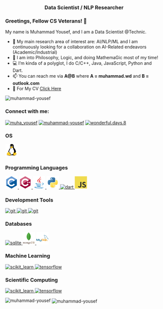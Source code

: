 <h3 align="center">Data Scientist / NLP Researcher</h3>

### Greetings, Fellow CS Veterans! 👋

My name is Muhammad Yousef, and I am a Data Scientist @Technic.

<!--
**Muhammad-Yousef/Muhammad-Yousef** is a ✨ _special_ ✨ repository because its `README.md` (this file) appears on your GitHub profile.

-->

- 🔭 My main research area of interest are: AI/NLP/ML and I am continuously looking for a collaboration on AI-Related endeavors (Academic/Industrial)
- :book: I am into Philosophy, Logic, and doing MathemaGic most of my time!
- :computer: I’m kinda of a polyglot, I do C/C++, Java, JavaScript, Python and Dart.
- 📫 You can reach me via **A@B** where **A = muhammad.wd** and **B = outlook.com**
- 📄 For My CV [Click Here](https://drive.google.com/file/d/1tvmtD1nBs7wfZCJIQKSwDY9Y_F0BlRAW/view?usp=sharing)

<p align="left"> <img src="https://komarev.com/ghpvc/?username=muhammad-yousef&label=Profile%20views&color=0e75b6&style=flat" alt="muhammad-yousef" /> </p>

<h3 align="left">Connect with me:</h3>
<p align="left">
<a href="https://twitter.com/muha_yousef" target="blank"><img align="center" src="https://cdn.jsdelivr.net/npm/simple-icons@3.0.1/icons/twitter.svg" alt="muha_yousef" height="30" width="40" /></a>
<a href="https://linkedin.com/in/muhammad-yousef" target="blank"><img align="center" src="https://cdn.jsdelivr.net/npm/simple-icons@3.0.1/icons/linkedin.svg" alt="muhammad-yousef" height="30" width="40" /></a>
<a href="https://fb.com/wonderful.days.8" target="blank"><img align="center" src="https://cdn.jsdelivr.net/npm/simple-icons@3.0.1/icons/facebook.svg" alt="wonderful.days.8" height="30" width="40" /></a>
</p>

<h3 align="left">OS</h3>
<p align="left"> 
  <a href="https://www.linux.org/" target="_blank"> 
    <img src="https://raw.githubusercontent.com/devicons/devicon/master/icons/linux/linux-original.svg" alt="linux" width="40" height="40"/>
  </a> 
</p>

<h3 align="left">Programming Languages</h3>
<p align="left"> 
  
  <a href="https://www.cprogramming.com/" target="_blank"> 
    <img src="https://raw.githubusercontent.com/devicons/devicon/master/icons/c/c-original.svg" alt="c" width="40" height="40"/> 
  </a>
  <a href="https://www.w3schools.com/cpp/" target="_blank"> 
    <img src="https://raw.githubusercontent.com/devicons/devicon/master/icons/cplusplus/cplusplus-original.svg" alt="cplusplus" width="40" height="40"/> 
  </a> 
  
  <a href="https://www.java.com" target="_blank"> 
    <img src="https://raw.githubusercontent.com/devicons/devicon/master/icons/java/java-original.svg" alt="java" width="40" height="40"/>
 </a>
  
  <a href="https://www.python.org" target="_blank"> 
    <img src="https://raw.githubusercontent.com/devicons/devicon/master/icons/python/python-original.svg" alt="python" width="40" height="40"/> 
  </a> 
  
  <a href="https://dart.dev" target="_blank"> 
    <img src="https://www.vectorlogo.zone/logos/dartlang/dartlang-icon.svg" alt="dart" width="40" height="40"/> 
  </a> 
 
 <a href="https://developer.mozilla.org/en-US/docs/Web/JavaScript" target="_blank">
    <img src="https://raw.githubusercontent.com/devicons/devicon/master/icons/javascript/javascript-original.svg" alt="javascript" width="40" height="40"/> 
  </a> 

</p>

<h3 align="left">Development Tools</h3>
<p align="left"> 
  <a href="https://www.gnu.org/software/emacs/" target="_blank"> 
    <img src="https://upload.wikimedia.org/wikipedia/commons/thumb/0/08/EmacsIcon.svg/1024px-EmacsIcon.svg.png" alt="git" width="40" height="40"/> 
  </a> 
  
  <a href="https://jupyter.org/" target="_blank"> 
    <img src="https://miro.medium.com/max/1544/1*_3bGDcNZZydeOA6wHK2kkQ.png" alt="git" width="40" height="40"/> 
  </a> 
  
  <a href="https://git-scm.com/" target="_blank"> 
    <img src="https://www.vectorlogo.zone/logos/git-scm/git-scm-icon.svg" alt="git" width="40" height="40"/> 
  </a> 
  
</p>

<h3 align="left">Databases</h3>
<p align="left"> 
  
  <a href="https://www.sqlite.org/" target="_blank"> 
    <img src="https://www.vectorlogo.zone/logos/sqlite/sqlite-icon.svg" alt="sqlite" width="40" height="40"/>
  </a>
  
  <a href="https://www.mongodb.com/" target="_blank"> 
    <img src="https://raw.githubusercontent.com/devicons/devicon/master/icons/mongodb/mongodb-original-wordmark.svg" alt="mongodb" width="40" height="40"/>
  </a> 
  
  <a href="https://www.mysql.com/" target="_blank">
    <img src="https://raw.githubusercontent.com/devicons/devicon/master/icons/mysql/mysql-original-wordmark.svg" alt="mysql" width="40" height="40"/>
  </a> 
  
</p>

<h3 align="left">Machine Learning</h3>
<p align="left"> 
  <a href="https://scikit-learn.org/" target="_blank"> 
    <img src="https://upload.wikimedia.org/wikipedia/commons/0/05/Scikit_learn_logo_small.svg" alt="scikit_learn" width="40" height="40"/>
  </a> 
  
  <a href="https://www.tensorflow.org" target="_blank"> 
    <img src="https://www.vectorlogo.zone/logos/tensorflow/tensorflow-icon.svg" alt="tensorflow" width="40" height="40"/>
  </a> 
</p>

<h3 align="left">Scientific Computing</h3>
<p align="left"> 
  <a href="https://www.wolfram.com/mathematica/" target="_blank"> 
    <img src="https://cdn.freebiesupply.com/logos/large/2x/mathematica-logo-png-transparent.png" alt="scikit_learn" width="40" height="40"/>
  </a> 
  
  <a href="https://www.sagemath.org/" target="_blank"> 
    <img src="https://pbs.twimg.com/profile_images/464486563427004417/CoAviUnx_400x400.png" alt="tensorflow" width="40" height="40"/>
  </a> 
</p>




<p><img align="left" src="https://github-readme-stats.vercel.app/api/top-langs?username=muhammad-yousef&show_icons=true&locale=en&layout=compact" alt="muhammad-yousef" /></p>

<p>&nbsp;<img align="center" src="https://github-readme-stats.vercel.app/api?username=muhammad-yousef&show_icons=true&locale=en" alt="muhammad-yousef" /></p>
